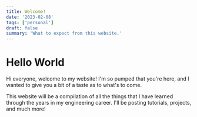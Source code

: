 ```yaml
---
title: Welcome!
date: '2023-02-08'
tags: ['personal']
draft: false
summary: 'What to expect from this website.'
---
```


# Hello World

Hi everyone, welcome to my website! I'm so pumped that you're here, and I wanted to give you a bit of a taste as to what's to come.

This website will be a compilation of all the things that I have learned through the years in my engineering career. I'll be posting tutorials, projects, and much more!
